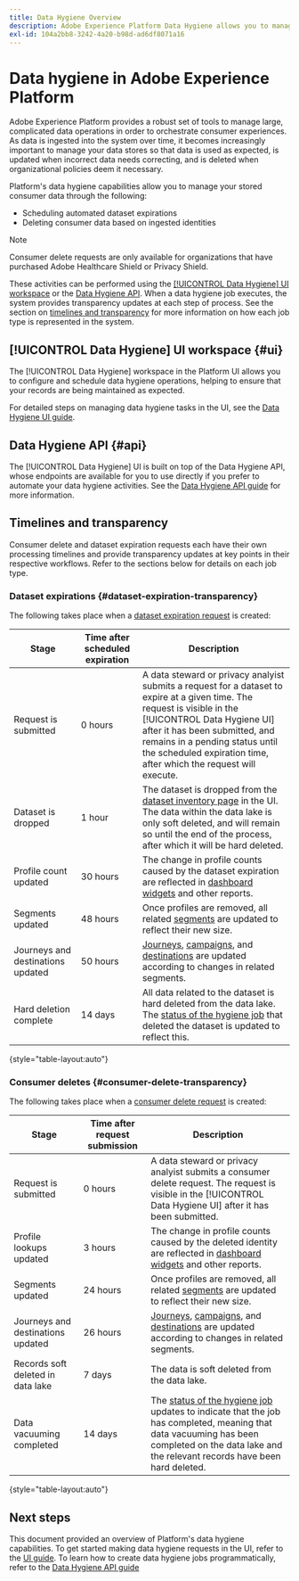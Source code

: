 ```yaml
---
title: Data Hygiene Overview
description: Adobe Experience Platform Data Hygiene allows you to manage the lifecycle of your data by updating or purging outdated or inaccurate records.
exl-id: 104a2bb8-3242-4a20-b98d-ad6df8071a16
---
```

# Data hygiene in Adobe Experience Platform

Adobe Experience Platform provides a robust set of tools to manage large, complicated data operations in order to orchestrate consumer experiences. As data is ingested into the system over time, it becomes increasingly important to manage your data stores so that data is used as expected, is updated when incorrect data needs correcting, and is deleted when organizational policies deem it necessary.

Platform's data hygiene capabilities allow you to manage your stored consumer data through the following:

* Scheduling automated dataset expirations
* Deleting consumer data based on ingested identities

>[!NOTE]
>
>Consumer delete requests are only available for organizations that have purchased Adobe Healthcare Shield or Privacy Shield.

These activities can be performed using the [[!UICONTROL Data Hygiene] UI workspace](#ui) or the [Data Hygiene API](#api). When a data hygiene job executes, the system provides transparency updates at each step of process. See the section on [timelines and transparency](#timelines-and-transparency) for more information on how each job type is represented in the system.

## [!UICONTROL Data Hygiene] UI workspace {#ui}

The [!UICONTROL Data Hygiene] workspace in the Platform UI allows you to configure and schedule data hygiene operations, helping to ensure that your records are being maintained as expected.

For detailed steps on managing data hygiene tasks in the UI, see the [Data Hygiene UI guide](./ui/overview.md).

## Data Hygiene API {#api}

The [!UICONTROL Data Hygiene] UI is built on top of the Data Hygiene API, whose endpoints are available for you to use directly if you prefer to automate your data hygiene activities. See the [Data Hygiene API guide](./api/overview.md) for more information.

## Timelines and transparency

Consumer delete and dataset expiration requests each have their own processing timelines and provide transparency updates at key points in their respective workflows. Refer to the sections below for details on each job type.

### Dataset expirations {#dataset-expiration-transparency}

The following takes place when a [dataset expiration request](./ui/dataset-expiration.md) is created:

| Stage | Time after scheduled expiration | Description |
| --- | --- | --- |
| Request is submitted | 0 hours | A data steward or privacy analyist submits a request for a dataset to expire at a given time. The request is visible in the [!UICONTROL Data Hygiene UI] after it has been submitted, and remains in a pending status until the scheduled expiration time, after which the request will execute. |
| Dataset is dropped | 1 hour | The dataset is dropped from the [dataset inventory page](../catalog/datasets/user-guide.md) in the UI. The data within the data lake is only soft deleted, and will remain so until the end of the process, after which it will be hard deleted. |
| Profile count updated | 30 hours | The change in profile counts caused by the dataset expiration are reflected in [dashboard widgets](../dashboards/guides/profiles.md#profile-count-trend) and other reports. |
| Segments updated | 48 hours | Once profiles are removed, all related [segments](../segmentation/home.md) are updated to reflect their new size. |
| Journeys and destinations updated | 50 hours | [Journeys](https://experienceleague.adobe.com/docs/journey-optimizer/using/orchestrate-journeys/about-journeys/journey.html), [campaigns](https://experienceleague.adobe.com/docs/journey-optimizer/using/campaigns/get-started-with-campaigns.html), and [destinations](../destinations/home.md) are updated according to changes in related segments. |
| Hard deletion complete | 14 days | All data related to the dataset is hard deleted from the data lake. The [status of the hygiene job](./ui/browse.md#view-details) that deleted the dataset is updated to reflect this. |

{style="table-layout:auto"}

### Consumer deletes {#consumer-delete-transparency}

The following takes place when a [consumer delete request](./ui/delete-consumer.md) is created:

| Stage | Time after request submission | Description |
| --- | --- | --- |
| Request is submitted | 0 hours | A data steward or privacy analyist submits a consumer delete request. The request is visible in the [!UICONTROL Data Hygiene UI] after it has been submitted. |
| Profile lookups updated | 3 hours | The change in profile counts caused by the deleted identity are reflected in [dashboard widgets](../dashboards/guides/profiles.md#profile-count-trend) and other reports. |
| Segments updated | 24 hours | Once profiles are removed, all related [segments](../segmentation/home.md) are updated to reflect their new size. |
| Journeys and destinations updated | 26 hours | [Journeys](https://experienceleague.adobe.com/docs/journey-optimizer/using/orchestrate-journeys/about-journeys/journey.html), [campaigns](https://experienceleague.adobe.com/docs/journey-optimizer/using/campaigns/get-started-with-campaigns.html), and [destinations](../destinations/home.md) are updated according to changes in related segments. |
| Records soft deleted in data lake | 7 days | The data is soft deleted from the data lake. |
| Data vacuuming completed | 14 days | The [status of the hygiene job](./ui/browse.md#view-details) updates to indicate that the job has completed, meaning that data vacuuming has been completed on the data lake and the relevant records have been hard deleted. |

{style="table-layout:auto"}

## Next steps

This document provided an overview of Platform's data hygiene capabilities. To get started making data hygiene requests in the UI, refer to the [UI guide](./ui/overview.md). To learn how to create data hygiene jobs programmatically, refer to the [Data Hygiene API guide](./api/overview.md)
